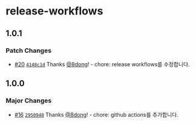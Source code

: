 # release-workflows

## 1.0.1

### Patch Changes

- [#20](https://github.com/8dong/release-workflows/pull/20) [`4148c1d`](https://github.com/8dong/release-workflows/commit/4148c1d6c040b93d88a72585cbadd4ccc855fd50) Thanks [@8dong](https://github.com/8dong)! - chore: release workflows를 수정합니다.

## 1.0.0

### Major Changes

- [#16](https://github.com/8dong/release-workflows/pull/16) [`2950940`](https://github.com/8dong/release-workflows/commit/2950940a3faa7af46566dcd2361c382fae8a9328) Thanks [@8dong](https://github.com/8dong)! - chore: github actions를 추가합니다.
